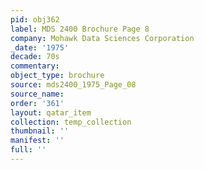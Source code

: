 ```yaml
---
pid: obj362
label: MDS 2400 Brochure Page 8
company: Mohawk Data Sciences Corporation
_date: '1975'
decade: 70s
commentary: 
object_type: brochure
source: mds2400_1975_Page_08
source_name: 
order: '361'
layout: qatar_item
collection: temp_collection
thumbnail: ''
manifest: ''
full: ''
---
```

